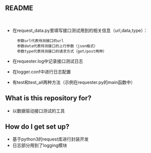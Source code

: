 ## README
 
* 在request\_data.py里填写接口测试用到的相关信息（url,data,type）：
    
        参数url代表待测接口的url
        参数data代表待测接口的上行参数（json格式）
        参数type代表待测接口的请求方式（get/post两种）
* 在requester.log中记录接口测试日志
* 在logger.conf中进行日志配置
* 有test和test\_all两种方法（示例在requester.py的main函数中）
 
## What is this repository for? ###

* 以数据驱动接口测试的工具

## How do I get set up? ###

* 基于python3的request库进行封装开发
* 日志部分用到了logging模块
